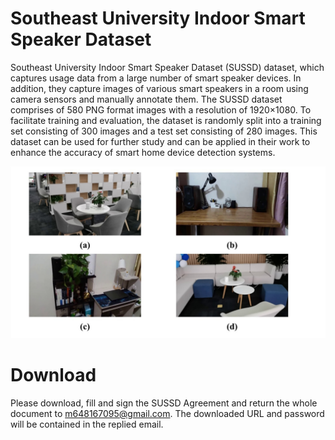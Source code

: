 # Southeast University Indoor Smart Speaker Dataset

Southeast University Indoor Smart Speaker Dataset (SUSSD) dataset, which captures usage data from a large number of smart speaker devices. In addition, they capture images of various smart speakers in a room using camera sensors and manually annotate them. The SUSSD dataset comprises of 580 PNG format images with a resolution of 1920×1080. To facilitate training and evaluation, the dataset is randomly split into a training set consisting of 300 images and a test set consisting of 280 images. This dataset can be used for further study and can be applied in their work to enhance the accuracy of smart home device detection systems.

![image](image.png)

# Download
Please download, fill and sign the SUSSD Agreement and return the whole document to m648167095@gmail.com. The downloaded URL and password will be contained in the replied email.


